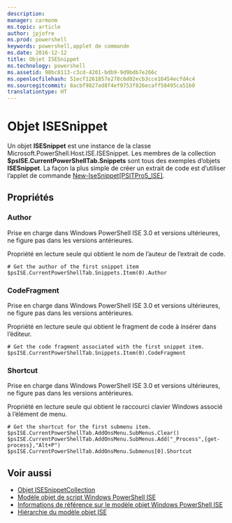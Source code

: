 ```yaml
---
description: 
manager: carmonm
ms.topic: article
author: jpjofre
ms.prod: powershell
keywords: powershell,applet de commande
ms.date: 2016-12-12
title: Objet ISESnippet
ms.technology: powershell
ms.assetid: 98bc8113-c3cd-4201-bdb9-9d9bdb7e266c
ms.openlocfilehash: 51ecf1261857e278c6d02ecb3cce16454ecfd4c4
ms.sourcegitcommit: 8acbf9827ad8f4ef9753f826ecaff58495ca51b0
translationtype: HT
---
```

# <a name="the-isesnippetobject"></a>Objet ISESnippet
  Un objet **ISESnippet** est une instance de la classe Microsoft.PowerShell.Host.ISE.ISESnippet. Les membres de la collection **$psISE.CurrentPowerShellTab.Snippets** sont tous des exemples d’objets **ISESnippet**. La façon la plus simple de créer un extrait de code est d’utiliser l’applet de commande [New-IseSnippet&#91;PSITPro5_ISE&#93;](https://technet.microsoft.com/en-us/library/0a6339a3-2683-4a8e-8929-90ad9a95c3e0).

## <a name="properties"></a>Propriétés

###  <a name="a-namedisplaynamea-author"></a><a name="DisplayName"></a> Author
  Prise en charge dans Windows PowerShell ISE 3.0 et versions ultérieures, ne figure pas dans les versions antérieures. 

 Propriété en lecture seule qui obtient le nom de l’auteur de l’extrait de code.

```
# Get the author of the first snippet item
$psISE.CurrentPowerShellTab.Snippets.Item(0).Author

```

###  <a name="a-nameactiona-codefragment"></a><a name="Action"></a> CodeFragment
  Prise en charge dans Windows PowerShell ISE 3.0 et versions ultérieures, ne figure pas dans les versions antérieures. 

 Propriété en lecture seule qui obtient le fragment de code à insérer dans l’éditeur.

```
# Get the code fragment associated with the first snippet item.
$psISE.CurrentPowerShellTab.Snippets.Item(0).CodeFragment

```

###  <a name="a-nameshortcuta-shortcut"></a><a name="Shortcut"></a> Shortcut
  Prise en charge dans Windows PowerShell ISE 3.0 et versions ultérieures, ne figure pas dans les versions antérieures. 

 Propriété en lecture seule qui obtient le raccourci clavier Windows associé à l’élément de menu.

```
# Get the shortcut for the first submenu item.
$psISE.CurrentPowerShellTab.AddOnsMenu.SubMenus.Clear()
$psISE.CurrentPowerShellTab.AddOnsMenu.SubMenus.Add("_Process",{get-process},"Alt+P")
$psISE.CurrentPowerShellTab.AddOnsMenu.Submenus[0].Shortcut
```

## <a name="see-also"></a>Voir aussi
- [Objet ISESnippetCollection](The-ISESnippetCollection-Object.md) 
- [Modèle objet de script Windows PowerShell ISE](The-Windows-PowerShell-ISE-Scripting-Object-Model.md) 
- [Informations de référence sur le modèle objet Windows PowerShell ISE](Windows-PowerShell-ISE-Object-Model-Reference.md) 
- [Hiérarchie du modèle objet ISE](The-ISE-Object-Model-Hierarchy.md)

  
